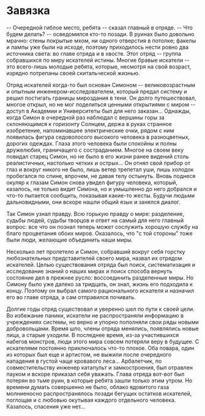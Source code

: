 # Завязка

-- Очередной гиблое место, ребята -- сказал главный в отряде.
-- Что будем делать? -- осведомился кто-то позади.
В руинах было довольно мрачно: стены покрытые мхом, ни одного отверстия в
потолке; факелы и лампы уже были на исходе, поэтому приходилось нести
ровно два источника света: во главе отряда и в хвосте. 
Этот отряд -- группа собравшихся по миру искателей истины. Многие бравые
искатели -- это всего-лишь молодые ребята, которые, несмотря на свой возраст,
изрядно потрепаны своей скитальческой жизнью.

Отряд искателей когда-то был основан Симоном -- великовозрастным и опытным
инженером-исследователем, который предал систему и решил постигать границы
мироздания в тени. Он долго путешествовал, многое открыл, но не мог поделиться
ценными открытиями с миром -- доступ в Академии и Университеты был для него
заказан... Однажды, когда Симон в очередной раз наблюдал с вершины горы за
склоняющимся к горизонту Солнцем, держа в руках странное изобретение, 
напоминавшее электрические очки, рядом с ним появилась фигура седоволосого
высокого человека в разноцветных, дорогих одеждах. Глаза этого человека
были спокойны и полны дружелюбия, граничащего с состраданием. 
Многое на своем веку повидал старец Симон, но не было в его жизни ранее
видений столь реалистичных, настолько четких и острых...
Он отнял свой прибор от глаз и вокруг никого не было, лишь ветер трепетал
уши, лишь холодок пробегался по спине, впрочем, не давая телу остынуть.
Вновь поднеся окуляр к глазам Симон снова увидел фигуру человека, который,
казалось, не только видит Симона, но и умышленно до него добрался и что-то
пытается сообщить, показывая какие-то жесты.
Будучи людьми дальновидными, они вскоре нашли общий язык и занялся диалог.

Так Симон узнал правду. Всю горькую правду о мире: разделение, судьбы людей,
судьбы творцов и ответ на самый для него главный вопрос: все что он познал
теперь может сослужить хорошую службу на благо процветания обоих миров.
Оказалось, что "с той стороны" тоже были люди, желающие объединить наши миры.

Несколько лет пролетело и Симон, собравший вокруг себя горстку любознательных
представителей своего мира, назвал их отрядом искателей.
Целью существования отряда был поиск, систематизация и исследование знаний
о наших мирах и поиск способа вернуть состояние дел в прежнее русло:
воссоединить разделенные миры. 
Но Симону было уже далеко за тридцать, он знал, жизнь его подходила к концу.
Поэтому он выбрал самого рационального искателя и назначил его во главе отряда,
а сам отправился почивать. 

Долгие годы отряд существовал и уверенно шел по пути к своей цели. Во избежание
паники, искатели не распространяли информацию в учреждениях системы, но
верно и упорно пополняли свои ряды новыми добровольцами.
Время шло, члены отряда менялись, появлялись новые лица, а старые уходили.
В последнее время, из-за участившихся набегов монстров, люди этого мира
совсем потеряли веру в будущее. С искателями постоянно приключалось что-то
плохое. Оба повара, один из которых был еще и артистом, не выжили после
очередного нападения в густой чаще кровавого леса... Арбалетчик, по
совместительству инженер катапульт и замкостроения, был отравлен пауком
и вскоре приказал себя уважать. Глава отряда вот-вот был потерян во тьме
руин, в которые ребята зашли только этим утром. 
Но времени думать совершенно не было, облако ядовитого газа молниеносно
распространялось позади бегущих остатков искателей, поглощая и с любовью
окутывая каждого отдельного человека.
Казалось, спасения уже нет...
